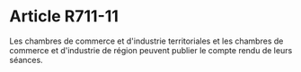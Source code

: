 # Article R711-11

<p>        Les chambres de commerce et d'industrie territoriales et les chambres de commerce et d'industrie de région peuvent publier le compte rendu de leurs séances.</p>